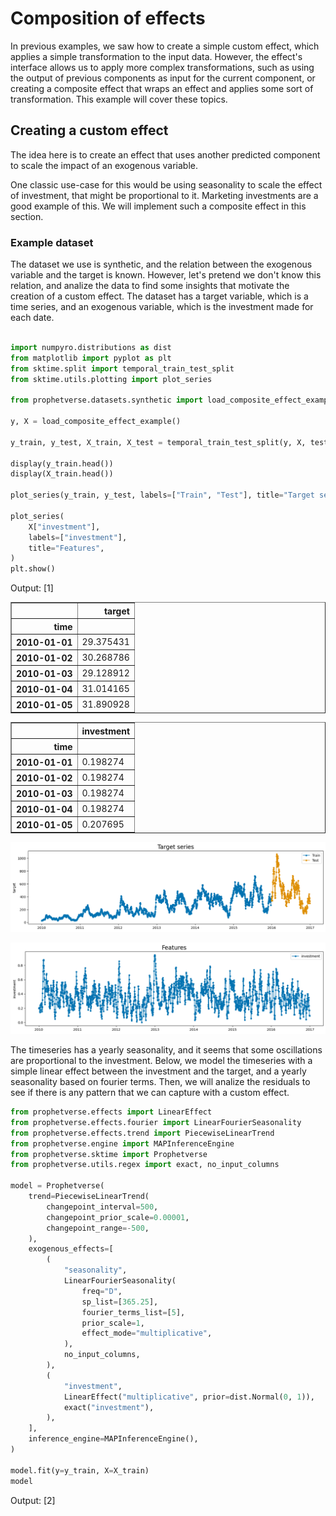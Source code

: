 # Composition of effects

In previous examples, we saw how to create a simple custom effect,
which applies a simple transformation to the input data. However, the effect's
interface allows us to apply more complex transformations, such as using the output
of previous components as input for the current component, or creating a composite
effect that wraps an effect and applies some sort of transformation. This example
will cover these topics.

## Creating a custom effect

The idea here is to create an effect that uses another predicted component
to scale the impact of an exogenous variable.

One classic use-case for this would be using seasonality to scale
the effect of investment, that might be proportional to it.
Marketing investments are a good example of this. We will implement such a composite
effect in this section.

### Example dataset

The dataset we use is synthetic, and the relation between the exogenous variable
and the target is known. However, let's pretend we don't know this relation, and
analize the data to find some insights that motivate the creation of a custom
effect. The dataset has a target variable, which is a time series, and an exogenous
variable, which is the investment made for each date.





```python

import numpyro.distributions as dist
from matplotlib import pyplot as plt
from sktime.split import temporal_train_test_split
from sktime.utils.plotting import plot_series

from prophetverse.datasets.synthetic import load_composite_effect_example

y, X = load_composite_effect_example()

y_train, y_test, X_train, X_test = temporal_train_test_split(y, X, test_size=365)

display(y_train.head())
display(X_train.head())

plot_series(y_train, y_test, labels=["Train", "Test"], title="Target series")

plot_series(
    X["investment"],
    labels=["investment"],
    title="Features",
)
plt.show()


```
<p class="cell-output-title jp-RenderedText jp-OutputArea-output">Output: <span class="cell-output-count">[1]</span></p>


<div>
<style scoped>
    .dataframe tbody tr th:only-of-type {
        vertical-align: middle;
    }

    .dataframe tbody tr th {
        vertical-align: top;
    }

    .dataframe thead th {
        text-align: right;
    }
</style>
<table border="1" class="dataframe">
  <thead>
    <tr style="text-align: right;">
      <th></th>
      <th>target</th>
    </tr>
    <tr>
      <th>time</th>
      <th></th>
    </tr>
  </thead>
  <tbody>
    <tr>
      <th>2010-01-01</th>
      <td>29.375431</td>
    </tr>
    <tr>
      <th>2010-01-02</th>
      <td>30.268786</td>
    </tr>
    <tr>
      <th>2010-01-03</th>
      <td>29.128912</td>
    </tr>
    <tr>
      <th>2010-01-04</th>
      <td>31.014165</td>
    </tr>
    <tr>
      <th>2010-01-05</th>
      <td>31.890928</td>
    </tr>
  </tbody>
</table>
</div>



<div>
<style scoped>
    .dataframe tbody tr th:only-of-type {
        vertical-align: middle;
    }

    .dataframe tbody tr th {
        vertical-align: top;
    }

    .dataframe thead th {
        text-align: right;
    }
</style>
<table border="1" class="dataframe">
  <thead>
    <tr style="text-align: right;">
      <th></th>
      <th>investment</th>
    </tr>
    <tr>
      <th>time</th>
      <th></th>
    </tr>
  </thead>
  <tbody>
    <tr>
      <th>2010-01-01</th>
      <td>0.198274</td>
    </tr>
    <tr>
      <th>2010-01-02</th>
      <td>0.198274</td>
    </tr>
    <tr>
      <th>2010-01-03</th>
      <td>0.198274</td>
    </tr>
    <tr>
      <th>2010-01-04</th>
      <td>0.198274</td>
    </tr>
    <tr>
      <th>2010-01-05</th>
      <td>0.207695</td>
    </tr>
  </tbody>
</table>
</div>



    
![png](index_files/output_1_3.png)
    



    
![png](index_files/output_1_4.png)
    



The timeseries has a yearly seasonality, and it seems that some oscillations are
proportional to
the investment. Below, we model the timeseries with a simple linear effect between
the investment and the target, and a yearly seasonality based on fourier terms.
Then, we will analize the residuals to see if there is any pattern that we can
capture with a custom effect.





```python
from prophetverse.effects import LinearEffect
from prophetverse.effects.fourier import LinearFourierSeasonality
from prophetverse.effects.trend import PiecewiseLinearTrend
from prophetverse.engine import MAPInferenceEngine
from prophetverse.sktime import Prophetverse
from prophetverse.utils.regex import exact, no_input_columns

model = Prophetverse(
    trend=PiecewiseLinearTrend(
        changepoint_interval=500,
        changepoint_prior_scale=0.00001,
        changepoint_range=-500,
    ),
    exogenous_effects=[
        (
            "seasonality",
            LinearFourierSeasonality(
                freq="D",
                sp_list=[365.25],
                fourier_terms_list=[5],
                prior_scale=1,
                effect_mode="multiplicative",
            ),
            no_input_columns,
        ),
        (
            "investment",
            LinearEffect("multiplicative", prior=dist.Normal(0, 1)),
            exact("investment"),
        ),
    ],
    inference_engine=MAPInferenceEngine(),
)

model.fit(y=y_train, X=X_train)
model


```
<p class="cell-output-title jp-RenderedText jp-OutputArea-output">Output: <span class="cell-output-count">[2]</span></p>




<style>#sk-95e9b702-5dd3-4997-8ace-6ebe627a4404 {
    /* Definition of color scheme common for light and dark mode */
    --sklearn-color-text: black;
    --sklearn-color-line: gray;
    /* Definition of color scheme for objects */
    --sklearn-color-level-0: #fff5e6;
    --sklearn-color-level-1: #f6e4d2;
    --sklearn-color-level-2: #ffe0b3;
    --sklearn-color-level-3: chocolate;

    /* Specific color for light theme */
    --sklearn-color-text-on-default-background: var(--theme-code-foreground, var(--jp-content-font-color1, black));
    --sklearn-color-background: var(--theme-background, var(--jp-layout-color0, white));
    --sklearn-color-border-box: var(--theme-code-foreground, var(--jp-content-font-color1, black));
    --sklearn-color-icon: #696969;

    @media (prefers-color-scheme: dark) {
      /* Redefinition of color scheme for dark theme */
      --sklearn-color-text-on-default-background: var(--theme-code-foreground, var(--jp-content-font-color1, white));
      --sklearn-color-background: var(--theme-background, var(--jp-layout-color0, #111));
      --sklearn-color-border-box: var(--theme-code-foreground, var(--jp-content-font-color1, white));
      --sklearn-color-icon: #878787;
    }
  }

  #sk-95e9b702-5dd3-4997-8ace-6ebe627a4404 {
    color: var(--sklearn-color-text);
  }

  #sk-95e9b702-5dd3-4997-8ace-6ebe627a4404 pre {
    padding: 0;
  }

  #sk-95e9b702-5dd3-4997-8ace-6ebe627a4404 input.sk-hidden--visually {
    border: 0;
    clip: rect(1px 1px 1px 1px);
    clip: rect(1px, 1px, 1px, 1px);
    height: 1px;
    margin: -1px;
    overflow: hidden;
    padding: 0;
    position: absolute;
    width: 1px;
  }

  #sk-95e9b702-5dd3-4997-8ace-6ebe627a4404 div.sk-dashed-wrapped {
    border: 1px dashed var(--sklearn-color-line);
    margin: 0 0.4em 0.5em 0.4em;
    box-sizing: border-box;
    padding-bottom: 0.4em;
    background-color: var(--sklearn-color-background);
  }

  #sk-95e9b702-5dd3-4997-8ace-6ebe627a4404 div.sk-container {
    /* jupyter's `normalize.less` sets `[hidden] { display: none; }`
       but bootstrap.min.css set `[hidden] { display: none !important; }`
       so we also need the `!important` here to be able to override the
       default hidden behavior on the sphinx rendered scikit-learn.org.
       See: https://github.com/scikit-learn/scikit-learn/issues/21755 */
    display: inline-block !important;
    position: relative;
  }

  #sk-95e9b702-5dd3-4997-8ace-6ebe627a4404 div.sk-text-repr-fallback {
    display: none;
  }

  div.sk-parallel-item,
  div.sk-serial,
  div.sk-item {
    /* draw centered vertical line to link estimators */
    background-image: linear-gradient(var(--sklearn-color-text-on-default-background), var(--sklearn-color-text-on-default-background));
    background-size: 2px 100%;
    background-repeat: no-repeat;
    background-position: center center;
  }

  /* Parallel-specific style estimator block */

  #sk-95e9b702-5dd3-4997-8ace-6ebe627a4404 div.sk-parallel-item::after {
    content: "";
    width: 100%;
    border-bottom: 2px solid var(--sklearn-color-text-on-default-background);
    flex-grow: 1;
  }

  #sk-95e9b702-5dd3-4997-8ace-6ebe627a4404 div.sk-parallel {
    display: flex;
    align-items: stretch;
    justify-content: center;
    background-color: var(--sklearn-color-background);
    position: relative;
  }

  #sk-95e9b702-5dd3-4997-8ace-6ebe627a4404 div.sk-parallel-item {
    display: flex;
    flex-direction: column;
  }

  #sk-95e9b702-5dd3-4997-8ace-6ebe627a4404 div.sk-parallel-item:first-child::after {
    align-self: flex-end;
    width: 50%;
  }

  #sk-95e9b702-5dd3-4997-8ace-6ebe627a4404 div.sk-parallel-item:last-child::after {
    align-self: flex-start;
    width: 50%;
  }

  #sk-95e9b702-5dd3-4997-8ace-6ebe627a4404 div.sk-parallel-item:only-child::after {
    width: 0;
  }

  /* Serial-specific style estimator block */

  #sk-95e9b702-5dd3-4997-8ace-6ebe627a4404 div.sk-serial {
    display: flex;
    flex-direction: column;
    align-items: center;
    background-color: var(--sklearn-color-background);
    padding-right: 1em;
    padding-left: 1em;
  }


  /* Toggleable style: style used for estimator/Pipeline/ColumnTransformer box that is
  clickable and can be expanded/collapsed.
  - Pipeline and ColumnTransformer use this feature and define the default style
  - Estimators will overwrite some part of the style using the `sk-estimator` class
  */

  /* Pipeline and ColumnTransformer style (default) */

  #sk-95e9b702-5dd3-4997-8ace-6ebe627a4404 div.sk-toggleable {
    /* Default theme specific background. It is overwritten whether we have a
    specific estimator or a Pipeline/ColumnTransformer */
    background-color: var(--sklearn-color-background);
  }

  /* Toggleable label */
  #sk-95e9b702-5dd3-4997-8ace-6ebe627a4404 label.sk-toggleable__label {
    cursor: pointer;
    display: block;
    width: 100%;
    margin-bottom: 0;
    padding: 0.5em;
    box-sizing: border-box;
    text-align: center;
  }

  #sk-95e9b702-5dd3-4997-8ace-6ebe627a4404 label.sk-toggleable__label-arrow:before {
    /* Arrow on the left of the label */
    content: "▸";
    float: left;
    margin-right: 0.25em;
    color: var(--sklearn-color-icon);
  }

  #sk-95e9b702-5dd3-4997-8ace-6ebe627a4404 label.sk-toggleable__label-arrow:hover:before {
    color: var(--sklearn-color-text);
  }

  /* Toggleable content - dropdown */

  #sk-95e9b702-5dd3-4997-8ace-6ebe627a4404 div.sk-toggleable__content {
    max-height: 0;
    max-width: 0;
    overflow: hidden;
    text-align: left;
    background-color: var(--sklearn-color-level-0);
  }

  #sk-95e9b702-5dd3-4997-8ace-6ebe627a4404 div.sk-toggleable__content pre {
    margin: 0.2em;
    border-radius: 0.25em;
    color: var(--sklearn-color-text);
    background-color: var(--sklearn-color-level-0);
  }

  #sk-95e9b702-5dd3-4997-8ace-6ebe627a4404 input.sk-toggleable__control:checked~div.sk-toggleable__content {
    /* Expand drop-down */
    max-height: 200px;
    max-width: 100%;
    overflow: auto;
  }

  #sk-95e9b702-5dd3-4997-8ace-6ebe627a4404 input.sk-toggleable__control:checked~label.sk-toggleable__label-arrow:before {
    content: "▾";
  }

  /* Pipeline/ColumnTransformer-specific style */

  #sk-95e9b702-5dd3-4997-8ace-6ebe627a4404 div.sk-label input.sk-toggleable__control:checked~label.sk-toggleable__label {
    color: var(--sklearn-color-text);
    background-color: var(--sklearn-color-level-2);
  }

  /* Estimator-specific style */

  /* Colorize estimator box */
  #sk-95e9b702-5dd3-4997-8ace-6ebe627a4404 div.sk-estimator input.sk-toggleable__control:checked~label.sk-toggleable__label {
    /* unfitted */
    background-color: var(--sklearn-color-level-2);
  }

  #sk-95e9b702-5dd3-4997-8ace-6ebe627a4404 div.sk-label label.sk-toggleable__label,
  #sk-95e9b702-5dd3-4997-8ace-6ebe627a4404 div.sk-label label {
    /* The background is the default theme color */
    color: var(--sklearn-color-text-on-default-background);
  }

  /* On hover, darken the color of the background */
  #sk-95e9b702-5dd3-4997-8ace-6ebe627a4404 div.sk-label:hover label.sk-toggleable__label {
    color: var(--sklearn-color-text);
    background-color: var(--sklearn-color-level-2);
  }

  /* Estimator label */

  #sk-95e9b702-5dd3-4997-8ace-6ebe627a4404 div.sk-label label {
    font-family: monospace;
    font-weight: bold;
    display: inline-block;
    line-height: 1.2em;
  }

  #sk-95e9b702-5dd3-4997-8ace-6ebe627a4404 div.sk-label-container {
    text-align: center;
  }

  /* Estimator-specific */
  #sk-95e9b702-5dd3-4997-8ace-6ebe627a4404 div.sk-estimator {
    font-family: monospace;
    border: 1px dotted var(--sklearn-color-border-box);
    border-radius: 0.25em;
    box-sizing: border-box;
    margin-bottom: 0.5em;
    background-color: var(--sklearn-color-level-0);
  }

  /* on hover */
  #sk-95e9b702-5dd3-4997-8ace-6ebe627a4404 div.sk-estimator:hover {
    background-color: var(--sklearn-color-level-2);
  }

  /* Specification for estimator info */

  .sk-estimator-doc-link,
  a:link.sk-estimator-doc-link,
  a:visited.sk-estimator-doc-link {
    float: right;
    font-size: smaller;
    line-height: 1em;
    font-family: monospace;
    background-color: var(--sklearn-color-background);
    border-radius: 1em;
    height: 1em;
    width: 1em;
    text-decoration: none !important;
    margin-left: 1ex;
    border: var(--sklearn-color-level-1) 1pt solid;
    color: var(--sklearn-color-level-1);
  }

  /* On hover */
  div.sk-estimator:hover .sk-estimator-doc-link:hover,
  .sk-estimator-doc-link:hover,
  div.sk-label-container:hover .sk-estimator-doc-link:hover,
  .sk-estimator-doc-link:hover {
    background-color: var(--sklearn-color-level-3);
    color: var(--sklearn-color-background);
    text-decoration: none;
  }

  /* Span, style for the box shown on hovering the info icon */
  .sk-estimator-doc-link span {
    display: none;
    z-index: 9999;
    position: relative;
    font-weight: normal;
    right: .2ex;
    padding: .5ex;
    margin: .5ex;
    width: min-content;
    min-width: 20ex;
    max-width: 50ex;
    color: var(--sklearn-color-text);
    box-shadow: 2pt 2pt 4pt #999;
    background: var(--sklearn-color-level-0);
    border: .5pt solid var(--sklearn-color-level-3);
  }

  .sk-estimator-doc-link:hover span {
    display: block;
  }

  /* "?"-specific style due to the `<a>` HTML tag */

  #sk-95e9b702-5dd3-4997-8ace-6ebe627a4404 a.estimator_doc_link {
    float: right;
    font-size: 1rem;
    line-height: 1em;
    font-family: monospace;
    background-color: var(--sklearn-color-background);
    border-radius: 1rem;
    height: 1rem;
    width: 1rem;
    text-decoration: none;
    color: var(--sklearn-color-level-1);
    border: var(--sklearn-color-level-1) 1pt solid;
  }

  /* On hover */
  #sk-95e9b702-5dd3-4997-8ace-6ebe627a4404 a.estimator_doc_link:hover {
    background-color: var(--sklearn-color-level-3);
    color: var(--sklearn-color-background);
    text-decoration: none;
  }
</style><div id='sk-95e9b702-5dd3-4997-8ace-6ebe627a4404' class="sk-top-container"><div class="sk-text-repr-fallback"><pre>Prophetverse(exogenous_effects=[(&#x27;seasonality&#x27;,
                                 LinearFourierSeasonality(effect_mode=&#x27;multiplicative&#x27;,
                                                          fourier_terms_list=[5],
                                                          freq=&#x27;D&#x27;,
                                                          prior_scale=1,
                                                          sp_list=[365.25]),
                                 &#x27;^$&#x27;),
                                (&#x27;investment&#x27;,
                                 LinearEffect(prior=&lt;numpyro.distributions.continuous.Normal object at 0x1102fbe90&gt;),
                                 &#x27;^investment$&#x27;)],
             inference_engine=MAPInferenceEngine(),
             trend=PiecewiseLinearTrend(changepoint_interval=500,
                                        changepoint_prior_scale=1e-05,
                                        changepoint_range=-500))</pre><b>Please rerun this cell to show the HTML repr or trust the notebook.</b></div><div class="sk-container" hidden><div class="sk-item sk-dashed-wrapped"><div class='sk-label-container'><div class="sk-label sk-toggleable"><input class="sk-toggleable__control sk-hidden--visually" id=UUID('95d8c5eb-2432-4002-931a-4eaa000658a5') type="checkbox" ><label for=UUID('95d8c5eb-2432-4002-931a-4eaa000658a5') class='sk-toggleable__label sk-toggleable__label-arrow'>Prophetverse</label><div class="sk-toggleable__content"><pre>Prophetverse(exogenous_effects=[(&#x27;seasonality&#x27;,
                                 LinearFourierSeasonality(effect_mode=&#x27;multiplicative&#x27;,
                                                          fourier_terms_list=[5],
                                                          freq=&#x27;D&#x27;,
                                                          prior_scale=1,
                                                          sp_list=[365.25]),
                                 &#x27;^$&#x27;),
                                (&#x27;investment&#x27;,
                                 LinearEffect(prior=&lt;numpyro.distributions.continuous.Normal object at 0x1102fbe90&gt;),
                                 &#x27;^investment$&#x27;)],
             inference_engine=MAPInferenceEngine(),
             trend=PiecewiseLinearTrend(changepoint_interval=500,
                                        changepoint_prior_scale=1e-05,
                                        changepoint_range=-500))</pre></div></div></div><div class="sk-parallel"><div class="sk-parallel-item"><div class="sk-item"><div class='sk-label-container'><div class="sk-label sk-toggleable"><input class="sk-toggleable__control sk-hidden--visually" id=UUID('6a1d4dad-e026-4e37-9d4d-6f453a2c4604') type="checkbox" ><label for=UUID('6a1d4dad-e026-4e37-9d4d-6f453a2c4604') class='sk-toggleable__label sk-toggleable__label-arrow'>trend: PiecewiseLinearTrend</label><div class="sk-toggleable__content"><pre>PiecewiseLinearTrend(changepoint_interval=500, changepoint_prior_scale=1e-05,
                     changepoint_range=-500)</pre></div></div></div><div class="sk-serial"><div class='sk-item'><div class="sk-estimator sk-toggleable"><input class="sk-toggleable__control sk-hidden--visually" id=UUID('1323bb66-dd71-4e51-804b-d2f5cb64ba21') type="checkbox" ><label for=UUID('1323bb66-dd71-4e51-804b-d2f5cb64ba21') class='sk-toggleable__label sk-toggleable__label-arrow'>PiecewiseLinearTrend</label><div class="sk-toggleable__content"><pre>PiecewiseLinearTrend(changepoint_interval=500, changepoint_prior_scale=1e-05,
                     changepoint_range=-500)</pre></div></div></div></div></div></div></div></div></div></div>



We plot the predictions on training set to see if the model performs well.



```python
y_pred = model.predict(X=X_train, fh=y_train.index)
plot_series(y_train,  y_pred, labels=["Train", "Pred"],
            title="Target series")
plt.show()


```
<p class="cell-output-title jp-RenderedText jp-OutputArea-output">Output: <span class="cell-output-count">[3]</span></p>


    
![png](index_files/output_5_0.png)
    


We can see that some peaks are not captured by the model.
Our hypothesis to explain this phenomenon
is that the investment has more impact on the target when it is
done during the positive seasonality periods. To test this, we plot the residuals
of the model against the investment, and color the points based on the seasonality
component. We can see that slopes are different for positive and negative
seasonality, which indicates that our hypothesis is possibly correct.




```python
components = model.predict_components(X=X_train, fh=y_train.index)

residual = y_train["target"] - components["mean"]

fig, ax = plt.subplots()
ax.scatter(
    X_train["investment"],
    residual,
    c=components["seasonality"] < 0,
    cmap="Accent",
    alpha=0.9
)
# Create legend manually
colors = plt.cm.get_cmap("Accent").colors
ax.scatter([], [], color=colors[0], label="Positive seasonality")
ax.scatter([], [], color=colors[1], label="Negative seasonality")
ax.legend()
ax.set(xlabel="Investment", ylabel="Residual", title="Residuals vs Investment")
fig.show()


```
<p class="cell-output-title jp-RenderedText jp-OutputArea-output">Output: <span class="cell-output-count">[4]</span></p>


    
![png](index_files/output_7_1.png)
    


## Creating the composite effect
To model this behaviour with Prophetverse, we will create a custom effect, that
scales a new effect by the output of a previous component.
The `_fit` and `_transform` methods call the inner effect's methods, and the
predict method multiplies the inner effect's predictions by the seasonality, which
is passed as `base_effect_name`.




```python
from typing import Any, Dict, List

import jax.numpy as jnp
import pandas as pd

from prophetverse.effects.base import BaseEffect


class WrapEffectAndScaleByAnother(BaseEffect):
    """Wrap an effect and scale it by another effect.

    Parameters
    ----------
    effect : BaseEffect
        The effect to wrap.
    
    """

    _tags = {"skip_predict_if_no_match": False, "supports_multivariate": False}

    def __init__(
        self,
        effect: BaseEffect,
        base_effect_name: str,
    ):

        self.effect = effect
        self.base_effect_name = base_effect_name

        super().__init__()

        self.clone_tags(effect)

    def _fit(self, y: pd.DataFrame, X: pd.DataFrame, scale: float = 1):
        """Initialize the effect.

        This method is called during `fit()` of the forecasting model.
        It receives the Exogenous variables DataFrame and should be used to initialize
        any necessary parameters or data structures, such as detecting the columns that
        match the regex pattern.

        Parameters
        ----------
        y : pd.DataFrame
            The timeseries dataframe

        X : pd.DataFrame
            The DataFrame to initialize the effect.

        scale : float, optional
            The scale of the timeseries. For multivariate timeseries, this is
            a dataframe. For univariate, it is a simple float.

        Returns
        -------
        None
        """
        self.effect.fit(X=X, y=y, scale=scale)

    def _transform(self, X: pd.DataFrame, fh: pd.Index) -> Dict[str, Any]:
        """Prepare input data to be passed to numpyro model.

        Returns a dictionary with the data for the lift and for the inner effect.

        Parameters
        ----------
        X : pd.DataFrame
            The input DataFrame containing the exogenous variables for the training
            time indexes, if passed during fit, or for the forecasting time indexes, if
            passed during predict.

        fh : pd.Index
            The forecasting horizon as a pandas Index.

        Returns
        -------
        Dict[str, Any]
            Dictionary with data for the lift and for the inner effect
        """
        return self.effect.transform(X=X, fh=fh)

    def _predict(
        self, data: Dict, predicted_effects: Dict[str, jnp.ndarray]
    ) -> jnp.ndarray:
        """Apply and return the effect values.

        Parameters
        ----------
        data : Any
            Data obtained from the transformed method.

        predicted_effects : Dict[str, jnp.ndarray], optional
            A dictionary containing the predicted effects, by default None.

        Returns
        -------
        jnp.ndarray
            An array with shape (T,1) for univariate timeseries.
        """
        out = self.effect.predict(
            data=data,  predicted_effects=predicted_effects
        )

        base_effect = predicted_effects[self.base_effect_name]
        return base_effect * out 

    @property
    def input_feature_column_names(self) -> List[str]:
        """Return the input feature columns names."""
        return self.effect.input_feature_column_names



```

### Instantiating the model with the composite effect
To create the model, we use the model instance we have, and the rshift operator to
append the composite effect to the model.



```python
import numpyro.distributions as dist
from prophetverse.engine.optimizer import AdamOptimizer

composite_effect_tuple = (
    
    "investment_seasonality", # The effect ID, can be what you want
    # Now the effect object
    WrapEffectAndScaleByAnother(
        # The effect to wrap
        effect=LinearEffect("multiplicative", prior=dist.HalfNormal(1)),
        # The previous effect to use as scale. It is important
        # That this base_effect is passed before this effect in
        # exogenous_effect parameter!
        base_effect_name="seasonality",
    ),
    # The columns to pass to the effect. In this case, we only pass
    # the investment column
    exact("investment"),
)

# We use the rshift operator to append an effect to the model
model_composite = model >> composite_effect_tuple

model_composite.fit(y=y_train, X=X_train)
y_pred_composite = model_composite.predict(X=X_train, fh=y_train.index)



```

We can see below how these oscilations are captured by the model correctly
when adding this joint effect.

plot_series(
    y_train,  y_pred_composite, labels=["Train", "Pred"], title="Target series"
)



### Evaluating the model on test set
We compare to the previous model to see if the new effect improved the predictions on
test set:



```python

y_pred_composite = model_composite.predict(X=X_test, fh=y_test.index)
y_pred = model.predict(X=X_test, fh=y_test.index)

plot_series(
    y_test, y_pred, y_pred_composite,
    labels=["Test", "Pred", "Pred composite"],
    title="Target series")

plt.show()



```
<p class="cell-output-title jp-RenderedText jp-OutputArea-output">Output: <span class="cell-output-count">[7]</span></p>


    
![png](index_files/output_14_0.png)
    


### Extracting the components
The components can be extracted as usual, with the `predict_components` method.



```python
components = model_composite.predict_components(fh=y_test.index, X=X_test)

fig, ax = plt.subplots(figsize=(10,5))
components.plot.line(ax=ax)
ax.set_title("Predicted Components")
fig.show()
```
<p class="cell-output-title jp-RenderedText jp-OutputArea-output">Output: <span class="cell-output-count">[8]</span></p>


    
![png](index_files/output_16_1.png)
    

